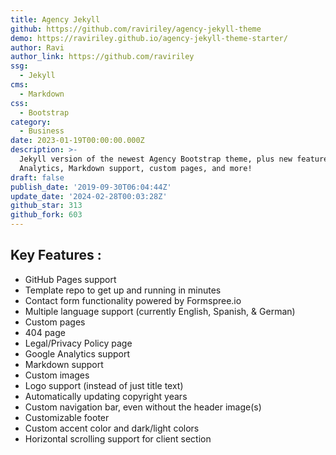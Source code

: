 ```yaml
---
title: Agency Jekyll
github: https://github.com/raviriley/agency-jekyll-theme
demo: https://raviriley.github.io/agency-jekyll-theme-starter/
author: Ravi
author_link: https://github.com/raviriley
ssg:
  - Jekyll
cms:
  - Markdown
css:
  - Bootstrap
category:
  - Business
date: 2023-01-19T00:00:00.000Z
description: >-
  Jekyll version of the newest Agency Bootstrap theme, plus new features Google
  Analytics, Markdown support, custom pages, and more!
draft: false
publish_date: '2019-09-30T06:04:44Z'
update_date: '2024-02-28T00:03:28Z'
github_star: 313
github_fork: 603
---
```


## Key Features :

- GitHub Pages support
- Template repo to get up and running in minutes
- Contact form functionality powered by Formspree.io
- Multiple language support (currently English, Spanish, & German)
- Custom pages
- 404 page
- Legal/Privacy Policy page
- Google Analytics support
- Markdown support
- Custom images
- Logo support (instead of just title text)
- Automatically updating copyright years
- Custom navigation bar, even without the header image(s)
- Customizable footer
- Custom accent color and dark/light colors
- Horizontal scrolling support for client section
